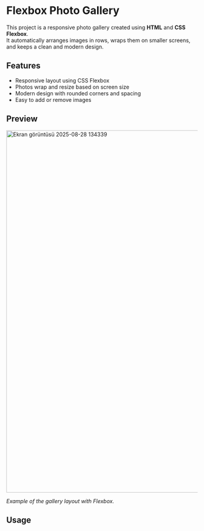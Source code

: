 # Flexbox Photo Gallery

This project is a responsive photo gallery created using **HTML** and **CSS Flexbox**.  
It automatically arranges images in rows, wraps them on smaller screens, and keeps a clean and modern design.

## Features

- Responsive layout using CSS Flexbox  
- Photos wrap and resize based on screen size  
- Modern design with rounded corners and spacing  
- Easy to add or remove images  

## Preview
<img width="986" height="955" alt="Ekran görüntüsü 2025-08-28 134339" src="https://github.com/user-attachments/assets/231f1ede-e323-4a3a-8335-99fcb70f93be" />

*Example of the gallery layout with Flexbox.*

## Usage

